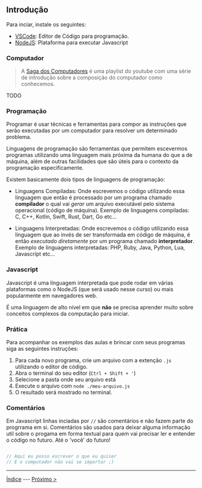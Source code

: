 ## Introdução

Para inciar, instale os seguintes:

- [VSCode](https://code.visualstudio.com/download): Editor de Código para programação.
- [NodeJS](https://nodejs.org/en/download): Plataforma para executar Javascript

### Computador

> A [Saga dos Computadores](https://www.youtube.com/playlist?list=PLYjrJH3e_wDOA5mxhiMxE6yslcIzU5NkX) é uma playlist do youtube com uma série de introdução sobre a composição do computador como conhecemos.

TODO

### Programação

Programar é usar técnicas e ferramentas para compor as instruções que serão executadas por um computador para resolver um determinado problema.

Linguagens de programação são ferramentas que permitem escevermos programas utilizando uma linguagem mais próxima da humana do que a de máquina, além de outras facilidades que são úteis para o contexto da programação especificamente.

Existem basicamente dois tipos de linguagens de programação:

- Linguagens Compiladas: Onde escrevemos o código utilizando essa linguagem que então é processado por um programa chamado **compilador** o qual vai _gerar_ um arquivo executável pelo sistema operacional (código de máquina). Exemplo de linguagens compiladas: C, C++, Kotlin, Swift, Rust, Dart, Go etc...

- Linguagens Interpretadas: Onde escrevemos o código utilizando essa linguagem que ao invés de ser transformada em código de máquina, é então _executado diretamente_ por um programa chamado **interpretador**. Exemplo de linguagens interpretadas: PHP, Ruby, Java, Python, Lua, Javascript etc...

### Javascript

Javascript é uma linguagem interpretada que pode rodar em várias plataformas como o NodeJS (que será usado nesse curso) ou mais popularmente em navegadores web.

É uma linguagem de alto nível em que **não** se precisa aprender muito sobre conceitos complexos da computação para iniciar.

### Prática

Para acompanhar os exemplos das aulas e brincar com seus programas siga as seguintes instruções:

1. Para cada novo programa, crie um arquivo com a extenção `.js` utilizando o editor de código.
2. Abra o terminal do seu editor (`Ctrl + Shift + '`)
3. Selecione a pasta onde seu arquivo está
4. Execute o arquivo com `node ./meu-arquivo.js`
5. O resultado será mostrado no terminal.

### Comentários

Em Javascript linhas inciadas por `//` são comentários e não fazem parte do progrrama em si. Comentários são usados para deixar alguma informação util sobre o progama em forma textual para quem vai precisar ler e entender o código no futuro. Até o 'você' do futuro!

```js

// Aqui eu posso escrever o que eu quiser
// E o computador não vai se importar ;)

```

---
[Índice](./index.md) --- [Próximo >](./data-types.md)
